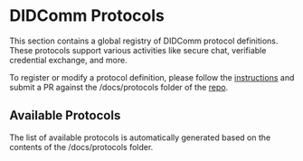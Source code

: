 # DIDComm Protocols

This section contains a global registry of DIDComm protocol definitions. These protocols support various activities like secure chat, verifiable credential exchange, and more.

To register or modify a protocol definition, please follow the [instructions](https://github.com/decentralized-identity/didcomm.org/blob/main/docs/pr-guide.md) and submit a PR against the /docs/protocols folder of the [repo](https://github.com/decentralized-identity/didcomm.org).

## Available Protocols

The list of available protocols is automatically generated based on the contents of the /docs/protocols folder.